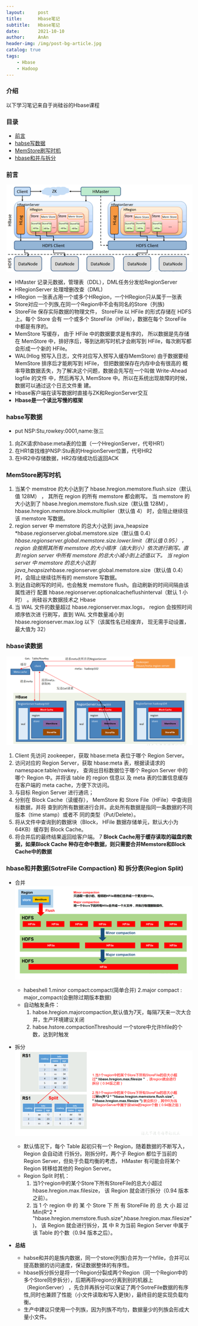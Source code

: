 ```yaml
---
layout:     post
title:      Hbase笔记
subtitle:   Hbase笔记
date:       2021-10-10
author:     AnAn
header-img: /img/post-bg-article.jpg
catalog: true
tags:
    - Hbase
    - Hadoop
---
```


### 介绍
以下学习笔记来自于尚硅谷的Hbase课程

### 目录
- [前言](#前言)
- [habse写数据](#habse写数据)
- [MemStore刷写时机](#MemStore刷写时机)
- [hbase和并与拆分](#hbase和并与拆分)


<a name="前言"></a>
### 前言
<a style="position:relative;">![hbase架构](/img/post/hbase-note/2021-10-12_15-13.png)</a>
- HMaster 记录元数据，管理表（DDL），DML任务分发给RegionServer
- HRegionServer 处理增删改查（DML)
- HRegion 一张表占用一个或多个HRegion，一个HRegion只从属于一张表
- Store对应一个列族,在同一个Region中不会有同名的Store（列族)
- StoreFile
  保存实际数据的物理文件， StoreFile 以 HFile 的形式存储在 HDFS 上。每个 Store 会有
  一个或多个 StoreFile（HFile），数据在每个 StoreFile 中都是有序的。
- MemStore
  写缓存， 由于 HFile 中的数据要求是有序的， 所以数据是先存储在 MemStore 中，排好序后，等到达刷写时机才会刷写到 HFile，每次刷写都会形成一个新的 HFile。
- WAL(Hlog 预写入日志，文件对应写入预写入缓存MemStore)
  由于数据要经 MemStore 排序后才能刷写到 HFile， 但把数据保存在内存中会有很高的
  概率导致数据丢失，为了解决这个问题，数据会先写在一个叫做 Write-Ahead logfile 的文件
  中，然后再写入 MemStore 中。所以在系统出现故障的时候，数据可以通过这个日志文件重
  建。
- Hbase客户端在读写数据时直接与ZK和RegionServer交互
- **Hbase是一个读比写慢的框架**  

<a name="habse写数据"></a>
### habse写数据
- put NSP:Stu,rowkey:0001,name:张三  
1. 向ZK请求hbase:meta表的位置（一个HregionServer，代号HR1）
2. 在HR1查找维护NSP:Stu表的HregionServer位置，代号HR2
3. 在HR2中存储数据，HR2存储成功后返回ACK  


<a name="MemStore刷写时机"></a>
### MemStore刷写时机  
1. 当某个 memstroe 的大小达到了 hbase.hregion.memstore.flush.size（默认值 128M） ，
其所在 region 的所有 memstore 都会刷写。
当 memstore 的大小达到了
hbase.hregion.memstore.flush.size（默认值 128M），hbase.hregion.memstore.block.multiplier（默认值 4）
时，会阻止继续往该 memstore 写数据。
2.  region server 中 memstore 的总大小达到
java_heapsize
*hbase.regionserver.global.memstore.size（默认值 0.4）
*hbase.regionserver.global.memstore.size.lower.limit（默认值 0.95） ，
region 会按照其所有 memstore 的大小顺序（由大到小）依次进行刷写。直到 region server
中所有 memstore 的总大小减小到上述值以下。
当 region server 中 memstore 的总大小达到
java_heapsize*hbase.regionserver.global.memstore.size（默认值 0.4）
时，会阻止继续往所有的 memstore 写数据。
3. 到达自动刷写的时间，也会触发 memstore flush。自动刷新的时间间隔由该属性进行
配置 hbase.regionserver.optionalcacheflushinterval（默认 1 小时） 。尚硅谷大数据技术之 Hbase  
4. 当 WAL 文件的数量超过 hbase.regionserver.max.logs， region 会按照时间顺序依次进
行刷写，直到 WAL 文件数量减小到 hbase.regionserver.max.log 以下（该属性名已经废弃，
现无需手动设置， 最大值为 32）

<a name="hbase读数据"></a>
### hbase读数据  

![hbase读数据](/img/post/hbase-note/2021-10-12_15-14.png)

1. Client 先访问 zookeeper，获取 hbase:meta 表位于哪个 Region Server。
2. 访问对应的 Region Server，获取 hbase:meta 表，根据读请求的 namespace:table/rowkey，
查询出目标数据位于哪个 Region Server 中的哪个 Region 中。并将该 table 的 region 信息以
及 meta 表的位置信息缓存在客户端的 meta cache，方便下次访问。
3. 与目标 Region Server 进行通讯；
4. 分别在 Block Cache（读缓存）， MemStore 和 Store File（HFile）中查询目标数据，并将
查到的所有数据进行合并。此处所有数据是指同一条数据的不同版本（time stamp）或者不
同的类型（Put/Delete）。
5. 将从文件中查询到的数据块（Block， HFile 数据存储单元，默认大小为 64KB）缓存到
Block Cache。
6. 将合并后的最终结果返回给客户端。
7 **Block Cache用于缓存读取的磁盘的数据，如果Block Cache 种存在命中数据，则只需要合并Memstore和Block Cache中的数据**

<a name="hbase和并与拆分"></a>
### hbase和并数据(SotreFile Compaction) 和 拆分表(Region Split)  
- 合并  
  ![hbase合并数据](/img/post/hbase-note/2021-10-15_13-10.png)  
  - habeshell 1.minor compact:compact(简单合并) 2.major compact : major_compact(会删除过期版本数据)
  - 自动触发条件：
    1. habse.hregion.majorcompaction,默认值为7天，每隔7天来一次大合并，生产环境建议关闭
    2. habse.hstore.compactionThreshould 一个store中允许hfile的个数，达到时触发

- 拆分    
  ![hbase拆分数据](/img/post/hbase-note/2021-10-15_15-09.png)  
  - 默认情况下，每个 Table 起初只有一个 Region，随着数据的不断写入， Region 会自动进
  行拆分。刚拆分时，两个子 Region 都位于当前的 Region Server，但处于负载均衡的考虑，
  HMaster 有可能会将某个 Region 转移给其他的 Region Server。
  - Region Split 时机：
    1. 当1个region中的某个Store下所有StoreFile的总大小超过hbase.hregion.max.filesize，
    该 Region 就会进行拆分（0.94 版本之前）。
    2. 当 1 个 region 中 的 某 个 Store 下 所 有 StoreFile 的 总 大 小 超 过 Min(R^2 *
    "hbase.hregion.memstore.flush.size",hbase.hregion.max.filesize")， 该 Region 就会进行拆分，其
    中 R 为当前 Region Server 中属于该 Table 的个数（0.94 版本之后）。

- **总结**
  - habse和并的是族内数据，同一个store(列族)合并为一个hfile，合并可以提高数据的访问速度，保证数据整体的有序性。
  - hbase拆分拆分是将一个Region分裂成两个Region（同一个Region中的多个Store同步拆分），后期再将region分离到别的机器上（RegionServer）
  ，先合并再拆分可以保证了两个SotreFile数据的有序性,同时也兼顾了性能（小文件读取和写入更快），最终目的是实现负载均衡。
  - 生产中建议只使用一个列族，因为列族不均匀，数据量少的列族会形成大量小文件。